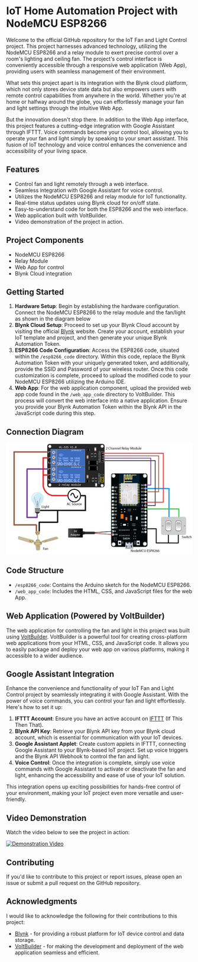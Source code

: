 # IoT Home Automation Project with NodeMCU ESP8266
    
<p>Welcome to the official GitHub repository for the IoT Fan and Light Control project. This project harnesses advanced technology, utilizing the NodeMCU ESP8266 and a relay module to exert precise control over a room's lighting and ceiling fan. The project's control interface is conveniently accessible through a responsive web application (Web App), providing users with seamless management of their environment.</p>

<p>What sets this project apart is its integration with the Blynk cloud platform, which not only stores device state data but also empowers users with remote control capabilities from anywhere in the world. Whether you're at home or halfway around the globe, you can effortlessly manage your fan and light settings through the intuitive Web App.</p>

<p>But the innovation doesn't stop there. In addition to the Web App interface, this project features a cutting-edge integration with Google Assistant through IFTTT. Voice commands become your control tool, allowing you to operate your fan and light simply by speaking to your smart assistant. This fusion of IoT technology and voice control enhances the convenience and accessibility of your living space.</p>

<h2>Features</h2>
<ul>
    <li>Control fan and light remotely through a web interface.</li>
    <li>Seamless integration with Google Assistant for voice control.</li>
    <li>Utilizes the NodeMCU ESP8266 and relay module for IoT functionality.</li>
    <li>Real-time status updates using Blynk cloud for on/off state.</li>
    <li>Easy-to-understand code for both the ESP8266 and the web interface.</li>
    <li>Web application built with VoltBuilder.</li>
    <li>Video demonstration of the project in action.</li>
</ul>

<h2>Project Components</h2>
<ul>
    <li>NodeMCU ESP8266</li>
    <li>Relay Module</li>
    <li>Web App for control</li>
    <li>Blynk Cloud integration</li>
</ul>

<h2>Getting Started</h2>
<ol>
    <li><strong>Hardware Setup</strong>: Begin by establishing the hardware configuration. Connect the NodeMCU ESP8266 to the relay module and the fan/light as shown in the diagram below</li>
    <li><strong>Blynk Cloud Setup</strong>: Proceed to set up your Blynk Cloud account by visiting the official <a href="https://www.blynk.io/" target="_blank">Blynk</a> website. Create your account, establish your IoT template and project, and then generate your unique Blynk Automation Token.</li>
    <li><strong>ESP8266 Code Configuration</strong>: Access the ESP8266 code, situated within the <code>/esp8266_code</code> directory. Within this code, replace the Blynk Automation Token with your uniquely generated token, and additionally, provide the SSID and Password of your wireless router. Once this code customization is complete, proceed to upload the modified code to your NodeMCU ESP8266 utilizing the Arduino IDE.</li>
    <li><strong>Web App</strong>: For the web application component, upload the provided web app code found in the <code>/web_app_code</code> directory to VoltBuilder. This process will convert the web interface into a native application. Ensure you provide your Blynk Automation Token within the Blynk API in the JavaScript code during this step.</li>
</ol>

<h2>Connection Diagram</h2>
<img src="connection_diagram.png" alt="Connection Diagram">

<h2>Code Structure</h2>
<ul>
    <li><code>/esp8266_code</code>: Contains the Arduino sketch for the NodeMCU ESP8266.</li>
    <li><code>/web_app_code</code>: Includes the HTML, CSS, and JavaScript files for the web App.</li>
</ul>

<h2>Web Application (Powered by VoltBuilder)</h2>
<p>The web application for controlling the fan and light in this project was built using <a href="https://volt.build/" target="_blank">VoltBuilder</a>. VoltBuilder is a powerful tool for creating cross-platform web applications from your HTML, CSS, and JavaScript code. It allows you to easily package and deploy your web app on various platforms, making it accessible to a wider audience.</p>

<h2>Google Assistant Integration</h2>
<p>Enhance the convenience and functionality of your IoT Fan and Light Control project by seamlessly integrating it with Google Assistant. With the power of voice commands, you can control your fan and light effortlessly. Here's how to set it up:</p>

<ol>
    <li><strong>IFTTT Account</strong>: Ensure you have an active account on <a href="https://ifttt.com/" target="_blank">IFTTT</a> (If This Then That).</li>
    <li><strong>Blynk API Key</strong>: Retrieve your Blynk API key from your Blynk cloud account, which is essential for communication with your IoT devices.</li>
    <li><strong>Google Assistant Applet</strong>: Create custom applets in IFTTT, connecting Google Assistant to your Blynk-based IoT project. Set up voice triggers and the Blynk API Webhook to control the fan and light.</li>
    <li><strong>Voice Control</strong>: Once the integration is complete, simply use voice commands with Google Assistant to activate or deactivate the fan and light, enhancing the accessibility and ease of use of your IoT solution.</li>
</ol>

<p>This integration opens up exciting possibilities for hands-free control of your environment, making your IoT project even more versatile and user-friendly.</p>


<h2>Video Demonstration</h2>
<p>Watch the video below to see the project in action:</p>
<a href="https://www.youtube.com/shorts/8VW1l3-9EXs?feature=share" target="_blank">
    <img src="https://img.youtube.com/vi/8VW1l3-9EXs/0.jpg" alt="Demonstration Video" />
</a>

<h2>Contributing</h2>
<p>If you'd like to contribute to this project or report issues, please open an issue or submit a pull request on the GitHub repository.</p>

<h2>Acknowledgments</h2>
<p>I would like to acknowledge the following for their contributions to this project:</p>
<ul>
    <li><a href="https://www.blynk.io/" target="_blank">Blynk</a> - for providing a robust platform for IoT device control and data storage.</li>
    <li><a href="https://volt.build/" target="_blank">VoltBuilder</a> - for making the development and deployment of the web application seamless and efficient.</li>
</ul>
